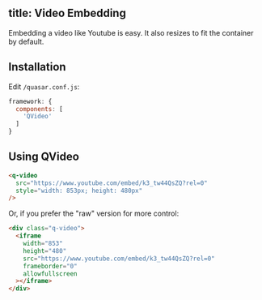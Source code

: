 title: Video Embedding
---
Embedding a video like Youtube is easy. It also resizes to fit the container by default.
<input type="hidden" data-fullpage-demo="media/video">
## Installation
Edit `/quasar.conf.js`:
```js
framework: {
  components: [
    'QVideo'
  ]
}
```
## Using QVideo
``` html
<q-video
  src="https://www.youtube.com/embed/k3_tw44QsZQ?rel=0"
  style="width: 853px; height: 480px"
/>
```

Or, if you prefer the "raw" version for more control:
``` html
<div class="q-video">
  <iframe
    width="853"
    height="480"
    src="https://www.youtube.com/embed/k3_tw44QsZQ?rel=0"
    frameborder="0"
    allowfullscreen
  ></iframe>
</div>
```
